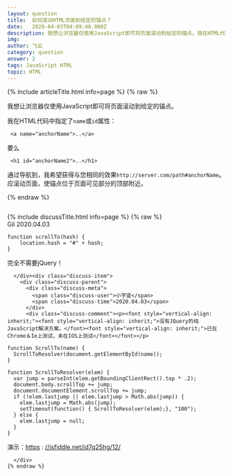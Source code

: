 ```yaml
---
layout: question
title:  如何滚动HTML页面到给定的锚点？
date:   2020-04-03T04:09:48.000Z
description: 我想让浏览器仅使用JavaScript即可将页面滚动到给定的锚点。我在HTML代码中指定了name或id属性： <a name="anchorNa...
img: 
author: 飞云
category: question
answer: 2
tags: JavaScript HTML
topic: HTML
---
```

<div class="article-root">
  <div class="article">
    {% include articleTitle.html info=page %}
    {% raw %}
    <div class="article-content"><p><font style="vertical-align: inherit;"><font style="vertical-align: inherit;">我想让浏览器仅使用JavaScript即可将页面滚动到给定的锚点。</font></font></p>

<p><font style="vertical-align: inherit;"><font style="vertical-align: inherit;">我</font><font style="vertical-align: inherit;">在HTML代码中</font><font style="vertical-align: inherit;">指定了</font></font><code>name</code><font style="vertical-align: inherit;"><font style="vertical-align: inherit;">或</font></font><code>id</code><font style="vertical-align: inherit;"><font style="vertical-align: inherit;">属性：</font></font></p>

<pre><code> &lt;a name="anchorName"&gt;..&lt;/a&gt;
</code></pre>

<p><font style="vertical-align: inherit;"><font style="vertical-align: inherit;">要么</font></font></p>

<pre><code> &lt;h1 id="anchorName2"&gt;..&lt;/h1&gt;
</code></pre>

<p><font style="vertical-align: inherit;"><font style="vertical-align: inherit;">通过导航到，我希望获得与您相同的效果</font></font><code>http://server.com/path#anchorName</code><font style="vertical-align: inherit;"><font style="vertical-align: inherit;">。</font><font style="vertical-align: inherit;">应滚动页面，使锚点位于页面可见部分的顶部附近。</font></font></p></div>
    {% endraw %}
  </div>
  <p style="height: 0;width:0;overflow: hidden;"> 第4004篇《如何滚动HTML页面到给定的锚点？》来自Winter(https://github.com/aiyld/aiyld.github.io)的站点</p>
  <div class="discuss-wrapper">
    {% include discussTitle.html info=page %}
    {% raw %}
    <div class="discuss-item">
        <div class="discuss-parent">
          <div class="discuss-meta">
            <span class="discuss-user">Gil</span>
            <span class="discuss-time">2020.04.03</span>
          </div>
          <div class="discuss-comment"><pre><code>function scrollTo(hash) {<font></font>
    location.hash = "#" + hash;<font></font>
}<font></font>
</code></pre>

<p><font style="vertical-align: inherit;"><font style="vertical-align: inherit;">完全不需要jQuery！</font></font></p></div>
        </div>
        
      </div><div class="discuss-item">
        <div class="discuss-parent">
          <div class="discuss-meta">
            <span class="discuss-user">小宇宙</span>
            <span class="discuss-time">2020.04.03</span>
          </div>
          <div class="discuss-comment"><p><font style="vertical-align: inherit;"><font style="vertical-align: inherit;">没有JQuery的纯JavaScript解决方案。</font><font style="vertical-align: inherit;">已在Chrome＆Ie上测试，未在IOS上测试</font></font></p>

<pre><code>function ScrollTo(name) {<font></font>
  ScrollToResolver(document.getElementById(name));<font></font>
}<font></font>
<font></font>
function ScrollToResolver(elem) {<font></font>
  var jump = parseInt(elem.getBoundingClientRect().top * .2);<font></font>
  document.body.scrollTop += jump;<font></font>
  document.documentElement.scrollTop += jump;<font></font>
  if (!elem.lastjump || elem.lastjump &gt; Math.abs(jump)) {<font></font>
    elem.lastjump = Math.abs(jump);<font></font>
    setTimeout(function() { ScrollToResolver(elem);}, "100");<font></font>
  } else {<font></font>
    elem.lastjump = null;<font></font>
  }<font></font>
}<font></font>
</code></pre>

<p><font style="vertical-align: inherit;"><font style="vertical-align: inherit;">演示：</font><a href="https://jsfiddle.net/jd7q25hg/12/"><font style="vertical-align: inherit;">https</font></a><font style="vertical-align: inherit;"> : </font></font><a href="https://jsfiddle.net/jd7q25hg/12/"><font style="vertical-align: inherit;"><font style="vertical-align: inherit;">//jsfiddle.net/jd7q25hg/12/</font></font></a></p></div>
        </div>
        
      </div>
    {% endraw %}
  </div>
<div>
